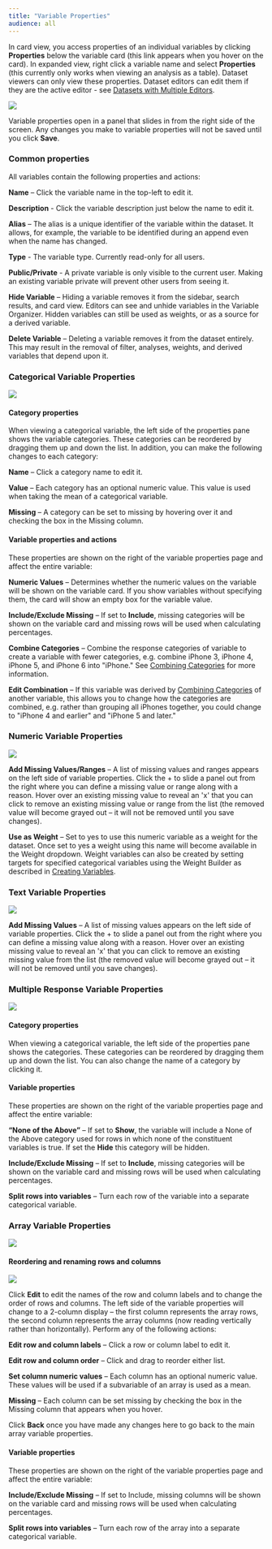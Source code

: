 ```yaml
---
title: "Variable Properties"
audience: all
---
```


In card view, you access properties of an individual variables by clicking **Properties** below the variable card (this link appears when you hover on the card). In expanded view, right click a variable name and select **Properties** (this currently only works when viewing an analysis as a table). Dataset viewers can only view these properties. Dataset editors can edit them if they are the active editor - see [Datasets with Multiple Editors](crunch_multiple-editors.html).

![](images/edit-variable-properties-resized.png)

Variable properties open in a panel that slides in from the right side of the screen. Any changes you make to variable properties will not be saved until you click **Save**.

### Common properties

All variables contain the following properties and actions:

**Name** – Click the variable name in the top-left to edit it.

**Description** - Click the variable description just below the name to edit it.

**Alias** – The alias is a unique identifier of the variable within the dataset. It allows, for example, the variable to be identified during an append even when the name has changed.

**Type** - The variable type. Currently read-only for all users.

**Public/Private** - A private variable is only visible to the current user. Making an existing variable private will prevent other users from seeing it.

**Hide Variable** – Hiding a variable removes it from the sidebar, search results, and card view. Editors can see and unhide variables in the Variable Organizer. Hidden variables can still be used as weights, or as a source for a derived variable.

**Delete Variable** – Deleting a variable removes it from the dataset entirely. This may result in the removal of filter, analyses, weights, and derived variables that depend upon it.

### Categorical Variable Properties

![](images/CategoricalVariableProperties.png)

#### Category properties

When viewing a categorical variable, the left side of the properties pane shows the variable categories. These categories can be reordered by dragging them up and down the list. In addition, you can make the following changes to each category:

**Name** – Click a category name to edit it.

**Value** – Each category has an optional numeric value. This value is used when taking the mean of a categorical variable.

**Missing** – A category can be set to missing by hovering over it and checking the box in the Missing column. 

#### Variable properties and actions

These properties are shown on the right of the variable properties page and affect the entire variable:

**Numeric Values** – Determines whether the numeric values on the variable will be shown on the variable card. If you show variables without specifying them, the card will show an empty box for the variable value.

**Include/Exclude Missing** – If set to **Include**, missing categories will be shown on the variable card and missing rows will be used when calculating percentages.

**Combine Categories** – Combine the response categories of variable to create a variable with fewer categories, e.g. combine iPhone 3, iPhone 4, iPhone 5, and iPhone 6 into "iPhone." See [Combining Categories](crunch_creating-a-combined-variable.html) for more information.

**Edit Combination** – If this variable was derived by [Combining Categories](crunch_creating-a-combined-variable.html) of another variable, this allows you to change how the categories are combined, e.g. rather than grouping all iPhones together, you could change to "iPhone 4 and earlier" and "iPhone 5 and later."

### Numeric Variable Properties

![](images/NumericVariableProperties.png)

**Add Missing Values/Ranges** – A list of missing values and ranges appears on the left side of variable properties. Click the + to slide a panel out from the right where you can define a missing value or range along with a reason. Hover over an existing missing value to reveal an 'x' that you can click to remove an existing missing value or range from the list (the removed value will become grayed out – it will not be removed until you save changes). 

**Use as Weight** – Set to yes to use this numeric variable as a weight for the dataset. Once set to yes a weight using this name will become available in the Weight dropdown. Weight variables can also be created by setting targets for specified categorical variables using the Weight Builder as described in [Creating Variables](crunch_creating-variables-for-dataset-editors.html).

### Text Variable Properties

![](images/TextVariableProperties.png)

**Add Missing Values** – A list of missing values appears on the left side of variable properties. Click the + to slide a panel out from the right where you can define a missing value along with a reason. Hover over an existing missing value to reveal an 'x' that you can click to remove an existing missing value from the list (the removed value will become grayed out – it will not be removed until you save changes). 

### Multiple Response Variable Properties

![](images/MultipleResponseVariableProperties.png)

#### Category properties

When viewing a categorical variable, the left side of the properties pane shows the categories. These categories can be reordered by dragging them up and down the list. You can also change the name of a category by clicking it.

#### Variable properties

These properties are shown on the right of the variable properties page and affect the entire variable:

**“None of the Above”** – If set to **Show**, the variable will include a None of the Above category used for rows in which none of the constituent variables is true. If set the **Hide** this category will be hidden.

**Include/Exclude Missing** – If set to **Include**, missing categories will be shown on the variable card and missing rows will be used when calculating percentages.

**Split rows into variables** – Turn each row of the variable into a separate categorical variable.

### Array Variable Properties

![](images/ArrayVariableProperties.png)

#### Reordering and renaming rows and columns

![](images/ArrayVariableRowColumnEdit.png)

Click **Edit** to edit the names of the row and column labels and to change the order of rows and columns. The left side of the variable properties will change to a 2-column display – the first column represents the array rows, the second column represents the array columns (now reading vertically rather than horizontally). Perform any of the following actions:

**Edit row and column labels** – Click a row or column label to edit it.

**Edit row and column order** – Click and drag to reorder either list.

**Set column numeric values** – Each column has an optional numeric value. These values will be used if a subvariable of an array is used as a mean.

**Missing** – Each column can be set missing by checking the box in the Missing column that appears when you hover.

Click **Back** once you have made any changes here to go back to the main array variable properties.

#### Variable properties

These properties are shown on the right of the variable properties page and affect the entire variable:

**Include/Exclude Missing** – If set to Include, missing columns will be shown on the variable card and missing rows will be used when calculating percentages.

**Split rows into variables** – Turn each row of the array into a separate categorical variable. 